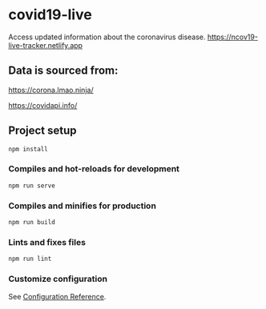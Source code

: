 # covid19-live
Access updated information about the coronavirus disease. 
https://ncov19-live-tracker.netlify.app

## Data is sourced from:
https://corona.lmao.ninja/

https://covidapi.info/

## Project setup
```
npm install
```

### Compiles and hot-reloads for development
```
npm run serve
```

### Compiles and minifies for production
```
npm run build
```

### Lints and fixes files
```
npm run lint
```

### Customize configuration
See [Configuration Reference](https://cli.vuejs.org/config/).
